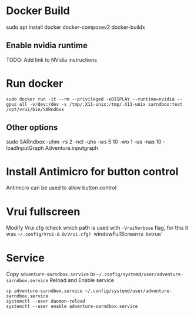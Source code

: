 
# Docker Build
sudo apt install docker docker-composev2 docker-buildx

## Enable nvidia runtime

TODO: Add link to NVidia instructions

# Run docker

`sudo docker run -it --rm --privileged -eDISPLAY --runtime=nvidia --gpus all -v/dev:/dev -v /tmp/.X11-unix:/tmp/.X11-unix sarndbox:test /opt/vrui/bin/SARndbox`

## Other options
sudo  SARndbox -uhm -rs 2 -ncl -uhs -ws 5 10 -wo 1 -us -nas 10 -loadInputGraph Adventure.inputgraph

# Install Antimicro for button control

Antimicro can be used to allow button control

# Vrui fullscreen

Modify Vrui.cfg (check which path is used with `-VruiVerbose` flag,
for this it was `~/.config/Vrui-8.0/Vrui.cfg) `windowFullScreen` to be
`true`

# Service

Copy `adventure-sarndbox.service` to  `~/.config/systemd/user/adventure-sarndbox.service`
Reload and Enable service

```
cp adventure-sarndbox.service ~/.config/systemd/user/adventure-sarndbox.service
systemctl --user daemon-reload
systemctl --user enable adventure-sarndbox.service
```
